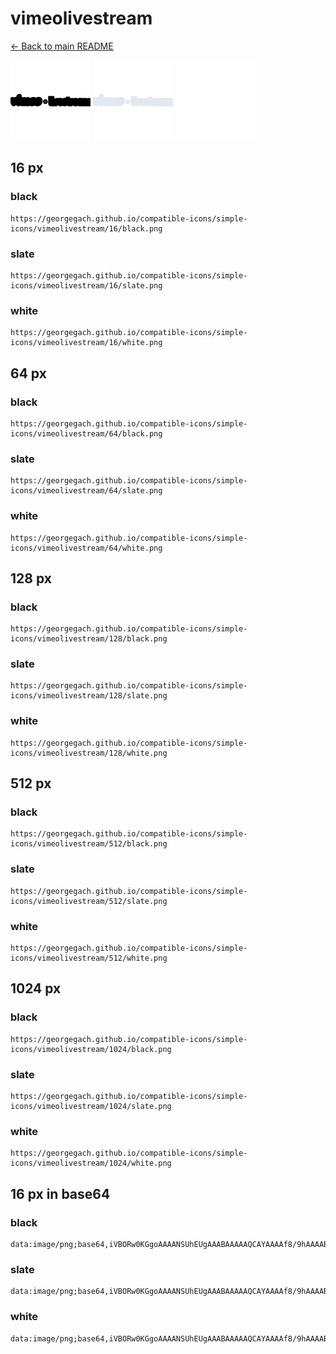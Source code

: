 # vimeolivestream

[← Back to main README](../../README.md)


<img src="./128/black.png" width="128" alt="vimeolivestream black icon" />
<img src="./128/slate.png" width="128" alt="vimeolivestream slate icon" />
<img src="./128/white.png" width="128" alt="vimeolivestream white icon" />

## 16 px

### black
```
https://georgegach.github.io/compatible-icons/simple-icons/vimeolivestream/16/black.png
```

### slate
```
https://georgegach.github.io/compatible-icons/simple-icons/vimeolivestream/16/slate.png
```

### white
```
https://georgegach.github.io/compatible-icons/simple-icons/vimeolivestream/16/white.png
```

## 64 px

### black
```
https://georgegach.github.io/compatible-icons/simple-icons/vimeolivestream/64/black.png
```

### slate
```
https://georgegach.github.io/compatible-icons/simple-icons/vimeolivestream/64/slate.png
```

### white
```
https://georgegach.github.io/compatible-icons/simple-icons/vimeolivestream/64/white.png
```

## 128 px

### black
```
https://georgegach.github.io/compatible-icons/simple-icons/vimeolivestream/128/black.png
```

### slate
```
https://georgegach.github.io/compatible-icons/simple-icons/vimeolivestream/128/slate.png
```

### white
```
https://georgegach.github.io/compatible-icons/simple-icons/vimeolivestream/128/white.png
```

## 512 px

### black
```
https://georgegach.github.io/compatible-icons/simple-icons/vimeolivestream/512/black.png
```

### slate
```
https://georgegach.github.io/compatible-icons/simple-icons/vimeolivestream/512/slate.png
```

### white
```
https://georgegach.github.io/compatible-icons/simple-icons/vimeolivestream/512/white.png
```

## 1024 px

### black
```
https://georgegach.github.io/compatible-icons/simple-icons/vimeolivestream/1024/black.png
```

### slate
```
https://georgegach.github.io/compatible-icons/simple-icons/vimeolivestream/1024/slate.png
```

### white
```
https://georgegach.github.io/compatible-icons/simple-icons/vimeolivestream/1024/white.png
```

## 16 px in base64

### black
```
data:image/png;base64,iVBORw0KGgoAAAANSUhEUgAAABAAAAAQCAYAAAAf8/9hAAAABmJLR0QA/wD/AP+gvaeTAAAAeUlEQVQ4je3PvQ2CYBSF4YeIWhAsLKzcwzCAiS0LUbODC7ABK1i5gJUFK5Ao8af5GgkVsaDgTd7m5N6THGamwx6LMY8RzshxxQ3rUFbiiBPqcJvhggdW6KDFG5+eBaqB/McIWySIsQxlHe5IcUCDJzZ4BXdjZ8/8my+nHR3b/j2JWgAAAABJRU5ErkJggg==
```

### slate
```
data:image/png;base64,iVBORw0KGgoAAAANSUhEUgAAABAAAAAQCAYAAAAf8/9hAAAABmJLR0QA/wD/AP+gvaeTAAAAr0lEQVQ4je3PMWoCYRQE4Jn3djUgCjYWYmWZG+QAAdtUHietd4j38ApWXsBqRUlgCVoJyf//b9KmSiEWKfbrZ5gBOv/E8fg5k+S3ZNl8XN4AvBDYQdiD6ovwynwVOT+DvpBhE6XQ6E9CbEF+GdmLXBIP7+cryAcA/N0s6RXkI4HlXwsqZpuZ5UFyryq3WlKkHGk+HTdt2w6vUa9V/GRevoMauVQiVBw2Kcabbnfu7Qey2UdiXmhhcAAAAABJRU5ErkJggg==
```

### white
```
data:image/png;base64,iVBORw0KGgoAAAANSUhEUgAAABAAAAAQCAYAAAAf8/9hAAAABmJLR0QA/wD/AP+gvaeTAAAAe0lEQVQ4je3OvQ2BYQAE4OeN30QoFCoTWEAMINGqjKO1g0GsoLKASmEFCV84zVfoJBoKT3LdXXL8/Ygk4ySNT7YlyRZLHHBEBw1sMMcCOxTMsMcVbVQlyQXduvBqjQlW7x4M0UMTLTxQlVJOSfqY4owbBrjXGdVP/77uCSB9Ir7c3azSAAAAAElFTkSuQmCC
```

